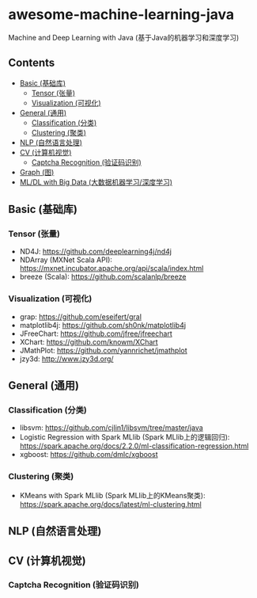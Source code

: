 # awesome-machine-learning-java
Machine and Deep Learning with Java (基于Java的机器学习和深度学习)


## Contents

- [Basic (基础库)]()
    - [Tensor (张量)]()
    - [Visualization (可视化)]()
- [General (通用)]()
    - [Classification (分类)]()
    - [Clustering (聚类)]()
- [NLP (自然语言处理)]()
- [CV (计算机视觉)]()
    - [Captcha Recognition (验证码识别)]()
- [Graph (图)]()
- [ML/DL with Big Data (大数据机器学习/深度学习)]()


## Basic (基础库)



### Tensor (张量)
+ ND4J: https://github.com/deeplearning4j/nd4j
+ NDArray (MXNet Scala API): https://mxnet.incubator.apache.org/api/scala/index.html
+ breeze (Scala): https://github.com/scalanlp/breeze

### Visualization (可视化)
+ grap: https://github.com/eseifert/gral
+ matplotlib4j: https://github.com/sh0nk/matplotlib4j
+ JFreeChart: https://github.com/jfree/jfreechart
+ XChart: https://github.com/knowm/XChart
+ JMathPlot: https://github.com/yannrichet/jmathplot
+ jzy3d: http://www.jzy3d.org/


## General (通用)
### Classification (分类)
+ libsvm: https://github.com/cjlin1/libsvm/tree/master/java
+ Logistic Regression with Spark MLlib (Spark MLlib上的逻辑回归): https://spark.apache.org/docs/2.2.0/ml-classification-regression.html
+ xgboost: https://github.com/dmlc/xgboost

### Clustering (聚类)
+ KMeans with Spark MLlib (Spark MLlib上的KMeans聚类): https://spark.apache.org/docs/latest/ml-clustering.html

## NLP (自然语言处理)

## CV (计算机视觉)

### Captcha Recognition (验证码识别)
